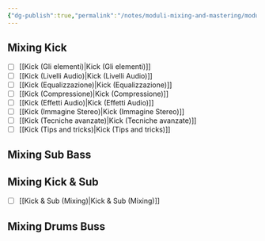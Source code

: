 ```yaml
---
{"dg-publish":true,"permalink":"/notes/moduli-mixing-and-mastering/modulo-mixing-degli-strumenti-percussivi/"}
---
```




## Mixing Kick

- [ ] [[Kick (Gli elementi)\|Kick (Gli elementi)]]
- [ ] [[Kick (Livelli Audio)\|Kick (Livelli Audio)]]
- [ ] [[Kick (Equalizzazione)\|Kick (Equalizzazione)]] 
- [ ] [[Kick (Compressione)\|Kick (Compressione)]]
- [ ] [[Kick (Effetti Audio)\|Kick (Effetti Audio)]] 
- [ ] [[Kick (Immagine Stereo)\|Kick (Immagine Stereo)]]
- [ ] [[Kick (Tecniche avanzate)\|Kick (Tecniche avanzate)]]
- [ ] [[Kick (Tips and tricks)\|Kick (Tips and tricks)]]

## Mixing Sub Bass



## Mixing Kick & Sub

- [ ] [[Kick & Sub (Mixing)\|Kick & Sub (Mixing)]]



## Mixing Drums Buss


